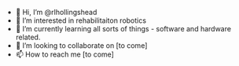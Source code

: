- 👋 Hi, I’m @rlhollingshead
- 👀 I’m interested in rehabilitaiton robotics
- 🌱 I’m currently learning all sorts of things - software and hardware related.
- 💞️ I’m looking to collaborate on [to come]
- 📫 How to reach me [to come]

<!---
rlhollingshead/rlhollingshead is a ✨ special ✨ repository because its `README.md` (this file) appears on your GitHub profile.
You can click the Preview link to take a look at your changes.
--->
